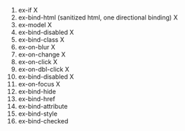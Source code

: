 1) ex-if  X
2) ex-bind-html (sanitized html, one directional binding) X
3) ex-model X
4) ex-bind-disabled X
5) ex-bind-class X
7) ex-on-blur X
8) ex-on-change X
11) ex-on-click X
12) ex-on-dbl-click X
13) ex-bind-disabled X
14) ex-on-focus X
15) ex-bind-hide
16) ex-bind-href
18) ex-bind-attribute
20) ex-bind-style
9) ex-bind-checked